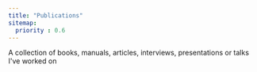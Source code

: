 ```yaml
---
title: "Publications"
sitemap:
  priority : 0.6
---
```

A collection of books, manuals, articles, interviews, presentations or talks I've worked on
